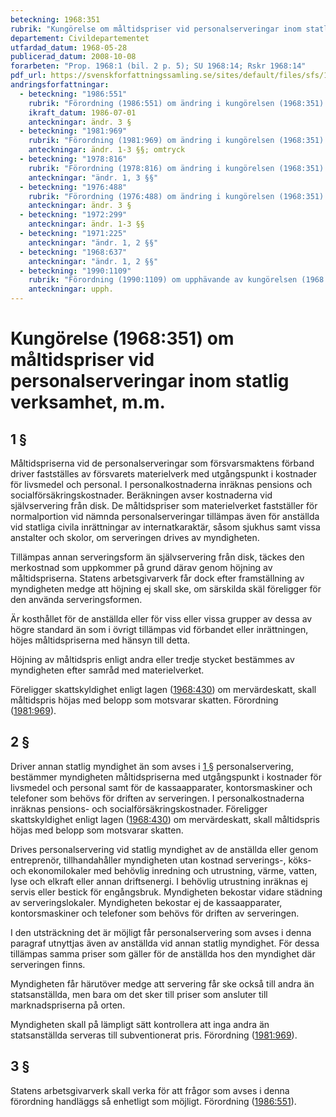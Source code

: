 ```yaml
---
beteckning: 1968:351
rubrik: "Kungörelse om måltidspriser vid personalserveringar inom statlig verksamhet, m.m."
departement: Civildepartementet
utfardad_datum: 1968-05-28
publicerad_datum: 2008-10-08
forarbeten: "Prop. 1968:1 (bil. 2 p. 5); SU 1968:14; Rskr 1968:14"
pdf_url: https://svenskforfattningssamling.se/sites/default/files/sfs/1968-05/SFS1968-351.pdf
andringsforfattningar:
  - beteckning: "1986:551"
    rubrik: "Förordning (1986:551) om ändring i kungörelsen (1968:351) om måltidspriser vid personalserveringar inom statlig verksamhet, m.m."
    ikraft_datum: 1986-07-01
    anteckningar: ändr. 3 §
  - beteckning: "1981:969"
    rubrik: "Förordning (1981:969) om ändring i kungörelsen (1968:351) om måltidspriser vid personalserveringar inom statlig verksamhet, m.m."
    anteckningar: ändr. 1-3 §§; omtryck
  - beteckning: "1978:816"
    rubrik: "Förordning (1978:816) om ändring i kungörelsen (1968:351) om måltidspriser vid personalserveringar inom statlig verksamhet, m.m."
    anteckningar: "ändr. 1, 3 §§"
  - beteckning: "1976:488"
    rubrik: "Förordning (1976:488) om ändring i kungörelsen (1968:351) om måltidspriser vid personalserveringar inom statlig verksamhet, m.m."
    anteckningar: ändr. 3 §
  - beteckning: "1972:299"
    anteckningar: ändr. 1-3 §§
  - beteckning: "1971:225"
    anteckningar: "ändr. 1, 2 §§"
  - beteckning: "1968:637"
    anteckningar: "ändr. 1, 2 §§"
  - beteckning: "1990:1109"
    rubrik: "Förordning (1990:1109) om upphävande av kungörelsen (1968:351) om måltidspriser vid personalserveringar inom statlig verksamhet, m.m."
    anteckningar: upph.
---
```


# Kungörelse (1968:351) om måltidspriser vid personalserveringar inom statlig verksamhet, m.m.

## 1 §

Måltidspriserna vid de personalserveringar som försvarsmaktens förband driver fastställes av försvarets materielverk med utgångspunkt i kostnader för livsmedel och personal. I personalkostnaderna inräknas pensions och socialförsäkringskostnader. Beräkningen avser kostnaderna vid självservering från disk. De måltidspriser som materielverket fastställer för normalportion vid nämnda personalserveringar tillämpas även för anställda vid statliga civila inrättningar av internatkaraktär, såsom sjukhus samt vissa anstalter och skolor, om serveringen drives av myndigheten.

Tillämpas annan serveringsform än självservering från disk, täckes den merkostnad som uppkommer på grund därav genom höjning av måltidspriserna. Statens arbetsgivarverk får dock efter framställning av myndigheten medge att höjning ej skall ske, om särskilda skäl föreligger för den använda serveringsformen.

Är kosthållet för de anställda eller för viss eller vissa grupper av dessa av högre standard än som i övrigt tillämpas vid förbandet eller inrättningen, höjes måltidspriserna med hänsyn till detta.

Höjning av måltidspris enligt andra eller tredje stycket bestämmes av myndigheten efter samråd med materielverket.

Föreligger skattskyldighet enligt lagen ([1968:430](https://selex.se/eli/sfs/1968/430)) om mervärdeskatt, skall måltidspris höjas med belopp som motsvarar skatten. Förordning ([1981:969](https://selex.se/eli/sfs/1981/969)).

## 2 §

Driver annan statlig myndighet än som avses i [1 §](#1) personalservering, bestämmer myndigheten måltidspriserna med utgångspunkt i kostnader för livsmedel och personal samt för de kassaapparater, kontorsmaskiner och telefoner som behövs för driften av serveringen. I personalkostnaderna inräknas pensions- och socialförsäkringskostnader. Föreligger skattskyldighet enligt lagen ([1968:430](https://selex.se/eli/sfs/1968/430)) om mervärdeskatt, skall måltidspris höjas med belopp som motsvarar skatten.

Drives personalservering vid statlig myndighet av de anställda eller genom entreprenör, tillhandahåller myndigheten utan kostnad serverings-, köks- och ekonomilokaler med behövlig inredning och utrustning, värme, vatten, lyse och elkraft eller annan driftsenergi. I behövlig utrustning inräknas ej servis eller bestick för engångsbruk. Myndigheten bekostar vidare städning av serveringslokaler. Myndigheten bekostar ej de kassaapparater, kontorsmaskiner och telefoner som behövs för driften av serveringen.

I den utsträckning det är möjligt får personalservering som avses i denna paragraf utnyttjas även av anställda vid annan statlig myndighet. För dessa tillämpas samma priser som gäller för de anställda hos den myndighet där serveringen finns.

Myndigheten får härutöver medge att servering får ske också till andra än statsanställda, men bara om det sker till priser som ansluter till marknadspriserna på orten.

Myndigheten skall på lämpligt sätt kontrollera att inga andra än statsanställda serveras till subventionerat pris. Förordning ([1981:969](https://selex.se/eli/sfs/1981/969)).

## 3 §

Statens arbetsgivarverk skall verka för att frågor som avses i denna förordning handläggs så enhetligt som möjligt. Förordning ([1986:551](https://selex.se/eli/sfs/1986/551)).